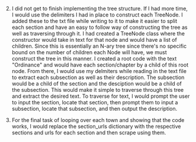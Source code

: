 2. I did not get to finish implementing the tree structure. If I had more time, I would use the delimiters I had in place to construct each TreeNode. I added these to the txt file while writing to it to make it easier to split each section and have an easy to follow way of constructing the tree as well as traversing through it. I had created a TreeNode class where the constructor would take in text for that node and would have a list of children. Since this is essentially an N-ary tree since there's no specific bound on the number of children each Node will have, we must construct the tree in this manner. I created a root code with the text "Ordinance" and would have each section/chapter by a child of this root node. From there, I would use my delmiters while reading in the text file to extract each subsection as well as their description. The subsection would be a child of the section and the desciption would be a child of the subsection. This would make it simple to traverse through this tree and extract the desired text. To traverse for text, I would prompt the user to input the section, locate that section, then prompt them to input a subsection, locate that subsection, and then output the description.


3. For the final task of looping over each town and showing that the code works, I would replace the section_urls dictionary with the respective sections and urls for each section and then scrape using them.